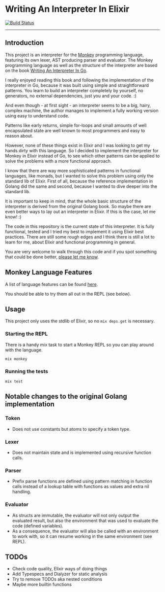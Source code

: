 # Writing An Interpreter In Elixir

[![Build Status](https://travis-ci.org/fabrik42/writing_an_interpreter_in_elixir.svg?branch=master)](https://travis-ci.org/fabrik42/writing_an_interpreter_in_elixir)

---

## Introduction

This project is an interpreter for the [Monkey](https://interpreterbook.com/index.html#the-monkey-programming-language) programming language, featuring its own lexer, AST producing parser and evaluator. The Monkey programming language as well as the structure of the interpreter are based on the book [Writing An Interpreter In Go](https://interpreterbook.com/). 

I really enjoyed reading this book and following the implementation of the interpreter in Go, because it was built using simple and straightforward patterns. You learn to build an interpreter completely by yourself, no generators, no external dependencies, just you and your code. :)

And even though - at first sight - an interpreter seems to be a big, hairy, complex machine, the author manages to implement a fully working version using easy to understand code.

Patterns like early returns, simple for-loops and small amounts of well encapsulated state are well known to most programmers and easy to reason about.

However, none of these things exist in Elixir and I was looking to get my hands dirty with this language. So I decided to implement the interpreter for Monkey in Elixir instead of Go, to see which other patterns can be applied to solve the problems with a more functional approach.

I know that there are way more sophisticated patterns in functional languages, like monads, but I wanted to solve this problem using only the standard lib of Elixir. First of all, because the reference implementation in Golang did the same and second, because I wanted to dive deeper into the standard lib.

It is important to keep in mind, that the whole basic structure of the interpreter is derived from the original Golang book. So maybe there are even better ways to lay out an interpreter in Elixir. If this is the case, let me know! :)

The code in this repository is the current state of this interpreter. It is fully functional, tested and I tried my best to implement it using Elixir best practices. There are still some rough edges and I think there is still a lot to learn for me, about Elixir and functional programming in general.

You are very welcome to walk through this code and if you spot something that could be done better, [please let me know](https://github.com/fabrik42/writing_an_interpreter_in_elixir/issues/new).

## Monkey Language Features

A list of language features can be found [here](https://interpreterbook.com/index.html#the-monkey-programming-language).

You should be able to try them all out in the REPL (see below).

## Usage

This project only uses the stdlib of Elixir, so no `mix deps.get` is necessary.

### Starting the REPL

There is a handy mix task to start a Monkey REPL so you can play around with the language.

```
mix monkey
```

### Running the tests

```
mix test
```

## Notable changes to the original Golang implementation

### Token

* Does not use constants but atoms to specify a token type.

### Lexer

* Does not maintain state and is implemented using recursive function calls.

### Parser

* Prefix parse functions are defined using pattern matching in function calls instead of a lookup table with functions as values and extra nil handling.

### Evaluator

* As structs are immutable, the evaluator will not only output the evaluated result, but also the environment that was used to evaluate the code (defined variables).
* As a consequence, the evaluator will also be called with an environment to work with, so it can resume working in the same environment (see REPL).

## TODOs

* Check code quality, Elixir ways of doing things
* Add Typespecs and Dialyzer for static analysis
* Try to remove TODOs aka nested conditions
* Maybe more builtin functions
